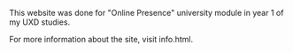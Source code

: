 This website was done for "Online Presence" university module in year 1 of my UXD studies.

For more information about the site, visit info.html.
